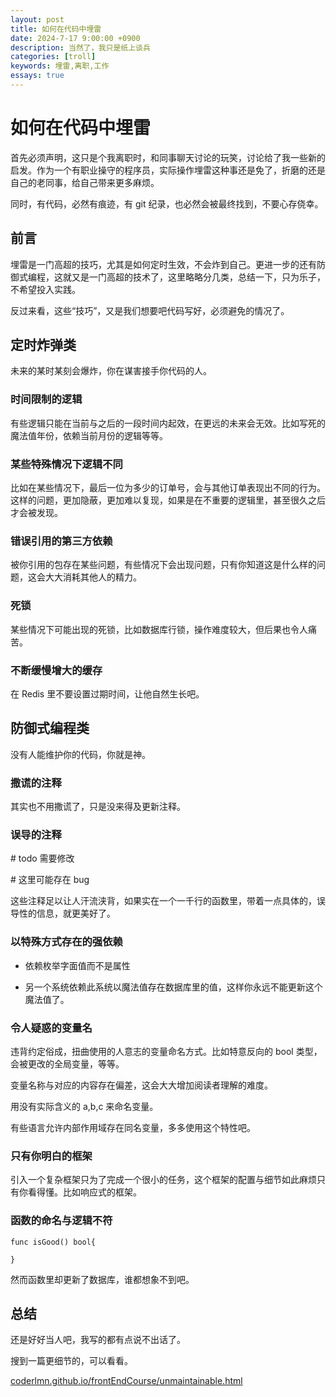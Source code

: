 ```yaml
---
layout: post
title: 如何在代码中埋雷
date: 2024-7-17 9:00:00 +0900
description: 当然了，我只是纸上谈兵
categories: [troll]
keywords: 埋雷,离职,工作
essays: true  
---
```


# 如何在代码中埋雷

首先必须声明，这只是个我离职时，和同事聊天讨论的玩笑，讨论给了我一些新的启发。作为一个有职业操守的程序员，实际操作埋雷这种事还是免了，折磨的还是自己的老同事，给自己带来更多麻烦。

同时，有代码，必然有痕迹，有 git 纪录，也必然会被最终找到，不要心存侥幸。

## 前言

埋雷是一门高超的技巧，尤其是如何定时生效，不会炸到自己。更进一步的还有防御式编程，这就又是一门高超的技术了，这里略略分几类，总结一下，只为乐子，不希望投入实践。

反过来看，这些“技巧”，又是我们想要吧代码写好，必须避免的情况了。

## 定时炸弹类

未来的某时某刻会爆炸，你在谋害接手你代码的人。

### 时间限制的逻辑

有些逻辑只能在当前与之后的一段时间内起效，在更远的未来会无效。比如写死的魔法值年份，依赖当前月份的逻辑等等。

### 某些特殊情况下逻辑不同

比如在某些情况下，最后一位为多少的订单号，会与其他订单表现出不同的行为。这样的问题，更加隐蔽，更加难以复现，如果是在不重要的逻辑里，甚至很久之后才会被发现。

### 错误引用的第三方依赖

被你引用的包存在某些问题，有些情况下会出现问题，只有你知道这是什么样的问题，这会大大消耗其他人的精力。

### 死锁

某些情况下可能出现的死锁，比如数据库行锁，操作难度较大，但后果也令人痛苦。

### 不断缓慢增大的缓存

在 Redis 里不要设置过期时间，让他自然生长吧。

## 防御式编程类

没有人能维护你的代码，你就是神。

### 撒谎的注释

其实也不用撒谎了，只是没来得及更新注释。

### 误导的注释

\# todo 需要修改

\# 这里可能存在 bug

这些注释足以让人汗流浃背，如果实在一个一千行的函数里，带着一点具体的，误导性的信息，就更美好了。

### 以特殊方式存在的强依赖

- 依赖枚举字面值而不是属性

- 另一个系统依赖此系统以魔法值存在数据库里的值，这样你永远不能更新这个魔法值了。

### 令人疑惑的变量名

违背约定俗成，扭曲使用的人意志的变量命名方式。比如特意反向的 bool 类型，会被更改的全局变量，等等。

变量名称与对应的内容存在偏差，这会大大增加阅读者理解的难度。

用没有实际含义的 a,b,c 来命名变量。

有些语言允许内部作用域存在同名变量，多多使用这个特性吧。

### 只有你明白的框架

引入一个复杂框架只为了完成一个很小的任务，这个框架的配置与细节如此麻烦只有你看得懂。比如响应式的框架。

### 函数的命名与逻辑不符

```
func isGood() bool{

}
```

然而函数里却更新了数据库，谁都想象不到吧。

## 总结

还是好好当人吧，我写的都有点说不出话了。

搜到一篇更细节的，可以看看。

[coderlmn.github.io/frontEndCourse/unmaintainable.html](https://coderlmn.github.io/frontEndCourse/unmaintainable.html)
